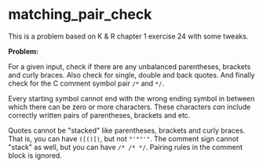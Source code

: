 # matching_pair_check

This is a problem based on K & R chapter 1 exercise 24 with some tweaks.

**Problem:**

For a given input, check if there are any unbalanced parentheses, brackets and curly braces. Also check
for single, double and back quotes. And finally check for the C comment symbol pair `/*` and `*/`.

Every starting symbol cannot end with the wrong ending symbol in between which there can be zero or more
characters. These characters _can_ include correctly written pairs of parentheses, brackets and etc.

Quotes cannot be "stacked" like parentheses, brackets and curly braces. That is, you can have `([()])`,
but not `"'""'"`. The comment sign cannot "stack" as well, but you can have `/* /* */`. Pairing rules in
the comment block is ignored.
